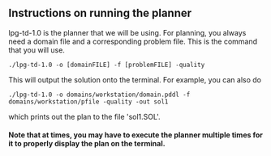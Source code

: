 ## Instructions on running the planner

lpg-td-1.0 is the planner that we will be using.  For planning, you always need a domain file and a corresponding problem file. This is the command that you will use.  

`./lpg-td-1.0 -o [domainFILE] -f [problemFILE] -quality` <br />

This will output the solution onto the terminal. For example, you can also do

`./lpg-td-1.0 -o domains/workstation/domain.pddl -f domains/workstation/pfile -quality -out sol1` <br />

which prints out the plan to the file 'sol1.SOL'. 


#### Note that at times, you may have to execute the planner multiple times for it to properly display the plan on the terminal.  
